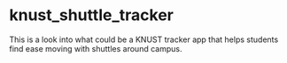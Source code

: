 # knust_shuttle_tracker
This is a look into what could be a KNUST tracker app that helps students find ease moving with shuttles around campus.
